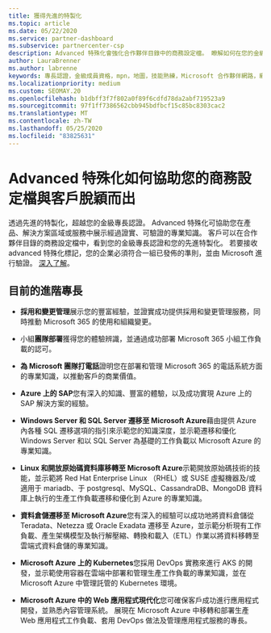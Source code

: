 ```yaml
---
title: 獲得先進的特製化
ms.topic: article
ms.date: 05/22/2020
ms.service: partner-dashboard
ms.subservice: partnercenter-csp
description: Advanced 特殊化會強化合作夥伴目錄中的商務設定檔。 瞭解如何在您的金級專長上獲得先進的特製化。
author: LauraBrenner
ms.author: labrenne
keywords: 專長認證，金級成員資格，mpn，地圖，技能熟練，Microsoft 合作夥伴網路，網路成員資格，advanced 特殊化
ms.localizationpriority: medium
ms.custom: SEOMAY.20
ms.openlocfilehash: b1dbff3f7f802a0f89f6cdfd78da2abf719523a9
ms.sourcegitcommit: 97f1ff7386562cbb945bdfbcf15c85bc8303cac2
ms.translationtype: MT
ms.contentlocale: zh-TW
ms.lasthandoff: 05/25/2020
ms.locfileid: "83825631"
---
```

# <a name="how-advanced-specializations-help-your-business-profile-stand-out-to-customers"></a>Advanced 特殊化如何協助您的商務設定檔與客戶脫穎而出

透過先進的特製化，超越您的金級專長認證。 Advanced 特殊化可協助您在產品、解決方案區域或服務中展示經過證實、可驗證的專業知識。 客戶可以在合作夥伴目錄的商務設定檔中，看到您的金級專長認證和您的先進特製化。 若要接收 advanced 特殊化標記，您的企業必須符合一組已發佈的準則，並由 Microsoft 進行驗證。 [深入了解](https://partner.microsoft.com/membership/advanced-specialization)。

## <a name="the-current-advanced-specializations"></a>目前的進階專長

- **採用和變更管理**展示您的豐富經驗，並證實成功提供採用和變更管理服務，同時推動 Microsoft 365 的使用和組織變更。

- 小組**團隊部署**獲得您的體驗辨識，並通過成功部署 Microsoft 365 小組工作負載的認可。

- **為 Microsoft 團隊打電話**證明您在部署和管理 Microsoft 365 的電話系統方面的專業知識，以推動客戶的商業價值。

- **Azure 上的 SAP**您有深入的知識、豐富的體驗，以及成功實現 Azure 上的 SAP 解決方案的經驗。 

- **Windows Server 和 SQL Server 遷移至 Microsoft Azure**藉由提供 Azure 內各種 SQL 遷移選項的指引來示範您的知識深度，並示範遷移和優化 Windows Server 和以 SQL Server 為基礎的工作負載以 Microsoft Azure 的專業知識。 

- **Linux 和開放原始碼資料庫移轉至 Microsoft Azure**示範開放原始碼技術的技能，並示範將 Red Hat Enterprise Linux （RHEL）或 SUSE 虛擬機器及/或適用于 mariadb、于 postgresql、MySQL、CassandraDB、MongoDB 資料庫上執行的生產工作負載遷移和優化到 Azure 的專業知識。

- **資料倉儲遷移至 Microsoft Azure**您有深入的經驗可以成功地將資料倉儲從 Teradata、Netezza 或 Oracle Exadata 遷移至 Azure，並示範分析現有工作負載、產生架構模型及執行解壓縮、轉換和載入（ETL）作業以將資料移轉至雲端式資料倉儲的專業知識。

- **Microsoft Azure 上的 Kubernetes**您採用 DevOps 實務來進行 AKS 的開發，並示範使用容器在雲端中部署和管理生產工作負載的專業知識，並在 Microsoft Azure 中管理託管的 Kubernetes 環境。

- **Microsoft Azure 中的 Web 應用程式現代化**您可確保客戶成功進行應用程式開發，並熟悉內容管理系統。 展現在 Microsoft Azure 中移轉和部署生產 Web 應用程式工作負載、套用 DevOps 做法及管理應用程式服務的專長。


